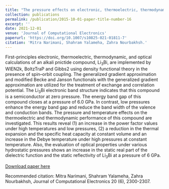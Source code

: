 ```yaml
---
title: "The pressure effects on electronic, thermoelectric, thermodynamic, and optical features of Li<sub>3</sub>Bi"
collection: publications
permalink: /publication/2015-10-01-paper-title-number-16
excerpt: ''
date: 2021-12-01
venue: 'Journal of Computational Electronics'
paperurl: 'https://doi.org/10.1007/s10825-021-01811-7'
citation: 'Mitra Narimani, Shahram Yalameha, Zahra Nourbakhsh.'
---
```

First-principles electronic, thermoelectric, thermodynamic, and optical calculations of an alkali pnictide compound, Li<sub>3</sub>Bi, are implemented by WIEN2k, BoltzTraP and Gibbs2 using density functional theory in the presence of spin–orbit coupling. The generalized gradient approximation and modified Becke and Janson functionals with the generalized gradient approximation are utilized for the treatment of exchange and correlation potential. The Li<sub>3</sub>Bi electronic band structure indicates that this compound is a semiconductor at zero pressure. The energy band gap of this compound closes at a pressure of 6.0 GPa. In contrast, low pressures enhance the energy band gap and reduce the band width of the valence and conduction bands. The pressure and temperature effects on the thermoelectric and thermodynamic performance of this compound are investigated. This results reveal (1) an increase in the power factor values under high temperatures and low pressures, (2) a reduction in the thermal expansion and the specific heat capacity at constant volume and an increase in the Debye temperature under high pressures at constant temperature. Also, the evaluation of optical properties under various hydrostatic pressures shows an increase in the static real part of the dielectric function and the static reflectivity of Li<sub>3</sub>Bi at a pressure of 6 GPa.

[Download paper here](https://doi.org/10.1007/s10825-021-01811-7)

Recommended citation: Mitra Narimani, Shahram Yalameha, Zahra Nourbakhsh, Journal of Computational Electronics 20 (6), 2300-2307.

